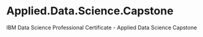 # Applied.Data.Science.Capstone
IBM Data Science Professional Certificate - Applied Data Science Capstone

